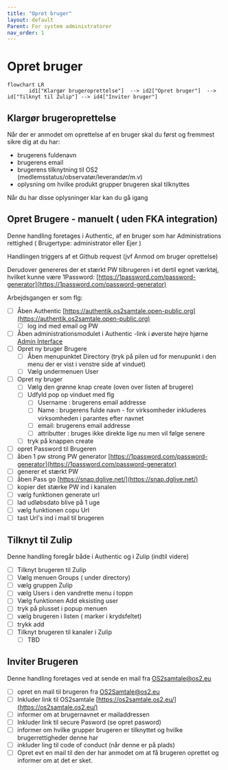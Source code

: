 ```yaml
---
title: "Opret bruger"
layout: default
Parent: For system administratorer
nav_order: 1
---
```


# Opret bruger

```mermaid
flowchart LR
       id1["Klargør brugeroprettelse"]  --> id2["Opret bruger"]  --> id["Tilknyt til Zulip"] --> id4["Inviter bruger"]
```
## Klargør brugeroprettelse

Når der er anmodet om oprettelse af en bruger skal du først og fremmest sikre dig at du har:
- brugerens fuldenavn
- brugerens email
- brugerens tilknytning til OS2 (medlemsstatus/observatør/leverandør/m.v)
- oplysning om hvilke produkt grupper brugeren skal tilknyttes

Når du har disse oplysninger klar kan du gå igang

## Opret Brugere - manuelt ( uden FKA integration)
Denne handling foretages i Authentic, af en bruger som har Administrations rettighed ( Brugertype: administrator eller Ejer )

Handlingen triggers af et Github request (jvf Anmod om bruger oprettelse)

Derudover genereres der et stærkt PW tilbrugeren i et dertil egnet værktøj, hvilket kunne være 1Password: [https://1password.com/password-generator](https://1password.com/password-generator)

Arbejdsgangen er som flg:
- [ ] Åben Authentic [https://authentik.os2samtale.open-public.org](https://authentik.os2samtale.open-public.org)
    - [ ] log ind med email og PW 
- [ ] Åben administrationsmodulet i Authentic -link i øverste højre hjørne [Admin Interface](https://authentik.os2samtale.open-public.org/if/admin/)
- [ ] Opret ny bruger Brugere
   - [ ]  Åben menupunktet Directory (tryk på pilen ud for menupunkt i den menu der er vist i venstre side af vinduet)
   - [ ]  Vælg undermenuen User
- [ ]  Opret ny bruger
   - [ ]  Vælg den grønne knap create (oven over listen af brugere)
   - [ ]  Udfyld pop op vinduet med flg
         - [ ]  Username : brugerens email addresse
         - [ ]  Name : brugerens fulde navn - for virksomheder inkluderes virksomheden i parantes efter navnet
         - [ ]  email:  brugerens email addresse
         - [ ]  attributter : bruges ikke direkte lige nu men vil følge senere   
   - [ ] tryk på knappen create
- [ ]  opret Password til Brugeren
  - [ ]  åben 1 pw strong PW generator [https://1password.com/password-generator](https://1password.com/password-generator)
  - [ ]  generer et stærkt PW
  - [ ]  åben Pass go [https://snap.dglive.net/](https://snap.dglive.net/)
  - [ ]  kopier det stærke PW ind i kanalen
  - [ ]  vælg funktionen generate url
  - [ ]  lad udløbsdato blive på 1 uge
  - [ ]  vælg funktionen copu Url
  - [ ]  tast Url's ind i mail til brugeren

## Tilknyt til Zulip
Denne handling foregår både i Authentic og i Zulip (indtil videre)
- [ ]  Tilknyt brugeren til Zulip
  - [ ]  Vælg menuen Groups ( under directory)
  - [ ]  vælg gruppen Zulip
  - [ ]  vælg Users i den vandrette menu i toppn
  - [ ]  Vælg funktionen Add eksisting user
  - [ ]  tryk på plusset i popup menuen
  - [ ]  vælg brugeren i listen ( marker i krydsfeltet)
  - [ ]  trykk add
- [ ]  Tilknyt brugeren til kanaler i Zulip
     - [ ] TBD
  
## Inviter Brugeren
Denne handling foretages ved at sende en mail fra OS2samtale@os2.eu
- [ ]  opret en mail til brugeren fra OS2Samtale@os2.eu
  - [ ]  Inkluder link til OS2samtale [https://os2samtale.os2.eu/](https://os2samtale.os2.eu/)
  - [ ]  informer om at brugernavnet er mailaddressen
  - [ ]  Inkluder link til secure Pasword (se opret pasword)
  - [ ]  informer om hvilke grupper brugeren er tilknyttet og hvilke brugerrettigheder denne har
  - [ ]  inkluder ling til code of conduct (når denne er på plads)
- [ ]    Opret evt en mail til den der har anmodet om at få brugeren oprettet og informer om at det er sket. 